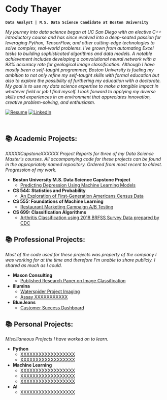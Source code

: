 # Cody Thayer

**`Data Analyst | M.S. Data Science Candidate at Boston University`**

*My journey into data science began at UC San Diego with an elective C++ introductory course and has since evolved into a deep-seated passion for leveraging Python, TensorFlow, and other cutting-edge technologies to solve complex, real-world problems. I've grown from automating Excel tasks to building sophisticated algorithms and data models. A notable achievement includes developing a convolutional neural network with a 93% accuracy rate for geological image classification. Although I have mostly been a self-taught programmer, Boston University is fueling my ambition to not only refine my self-taught skills with formal education but also to explore the possibility of furthering my education with a doctorate. My goal is to use my data science expertise to make a tangible impact in whatever field or job I find myself. I look forward to applying my diverse skills and experiences in an environment that appreciates innovation, creative problem-solving, and enthusiasm.*

<p align="left">
       <a href="https://github.com/codythayer/codythayer/blob/main/Cody%20Thayer%20Resume%201.4.2024.pdf">
         <img alt="Resume" title="Check out my resume" src="https://custom-icon-badges.demolab.com/badge/Resume-White?style=for-the-badge&logo=project-roadmap&logoColor=white&color=lightgrey"/></a> 
      <a href="https://www.linkedin.com/in/codythayer/">
         <img alt="LinkedIn" title="Connect with me on LinkedIn" src="https://custom-icon-badges.demolab.com/badge/Linkedin-White?style=for-the-badge&logo=linkedin&logoColor=white&color=236ad3"/></a> 
   </p>

<!--How I created these badges, was a process.
Followed this guide: https://github.com/DenverCoder1/custom-icon-badges/blob/main/README.md#%EF%B8%8F-existing-logos
And watched this video: https://www.youtube.com/watch?v=9A8sQZDRn5o
![Static Badge](https://custom-icon-badges.demolab.com/badge/Resume-White?style=for-the-badge&logo=project-roadmap&logoColor=white&color=lightgrey)
![Static Badge](https://custom-icon-badges.demolab.com/badge/Linkedin-White?style=for-the-badge&logo=linkedin&logoColor=white&color=236ad3) -->

<br>

<h2>📚 Academic Projects:</h2>

*XXXXXCapstoneXXXXXX Project Reports for three of my Data Science Master's courses. All accompanying code for these projects can be found in the appropriately named repository. Ordered from most recent to oldest. Progression of my work.*

- <b>Boston University M.S. Data Science Capstone Project</b>
  - [Predicting Depression Using Machine Learning Models](https://github.com/codythayer/depression_capstone/blob/main/README.md)
- <b>CS 544: Statistics and Probability</b>
  - [An Exploration of First-Generation Americans Census Data](https://codythayer.github.io/us-census-project/)
- <b>CS 555: Foundations of Machine Learning</b>
  - [Restaurant Marketing Campaign A/B Testing](https://codythayer.github.io/restaurant-marketing-campaign/)
- <b>CS 699: Classification Algorithms</b>
  - [Arthritis Classification using 2018 BRFSS Survey Data prepared by CDC](https://github.com/codythayer/arthritis-classification/blob/main/Final%20Report.pdf)

<h2>📚 Professional Projects:</h2>

*Most of the code used for these projects was property of the company I was working for at the time and therefore I'm unable to share publicly. I shared as much as I could.*

- <b>Maxon Consulting</b>
  - [Published Research Paper on Image Classification](https://github.com/codythayer/maxon-consulting/blob/main/Maxon%20Consulting%20SPE%20Paper.pdf)
- <b>illumina</b>
  - [Waterspider Project Imaging](https://github.com/codythayer/maxon-consulting/blob/main/Maxon%20Consulting%20SPE%20Paper.pdf)
  - [Assay XXXXXXXXXXX](https://github.com/codythayer/illumina/blob/main/Nextera%20Flex%20Assay%20Final-compressed.pdf)
- <b>BlueJeans</b>
  - [Customer Success Dashboard](https://github.com/codythayer/maxon-consulting/blob/main/Maxon%20Consulting%20SPE%20Paper.pdf)

<h2>📚 Personal Projects:</h2>

*Miscillaneous Projects I have worked on to learn.*

- <b>Python</b>
  - [XXXXXXXXXXXXXXXXXX](https://github.com/codythayer/maxon-consulting/blob/main/Maxon%20Consulting%20SPE%20Paper.pdf)
  - [XXXXXXXXXXXXXXXXXX](https://github.com/codythayer/maxon-consulting/blob/main/Maxon%20Consulting%20SPE%20Paper.pdf)
- <b>Machine Learning</b>
  - [XXXXXXXXXXXXXXXXXX](https://github.com/codythayer/maxon-consulting/blob/main/Maxon%20Consulting%20SPE%20Paper.pdf)
  - [XXXXXXXXXXXXXXXXXX](https://github.com/codythayer/maxon-consulting/blob/main/Maxon%20Consulting%20SPE%20Paper.pdf)
  - [XXXXXXXXXXXXXXXXXX](https://github.com/codythayer/maxon-consulting/blob/main/Maxon%20Consulting%20SPE%20Paper.pdf)
- <b>AI</b>
  - [XXXXXXXXXXXXXXXXXX](https://github.com/codythayer/maxon-consulting/blob/main/Maxon%20Consulting%20SPE%20Paper.pdf)


